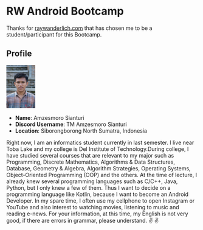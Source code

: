 # RW Android Bootcamp
Thanks for [raywanderlich.com](raywenderlich.com) that has chosen me to be a student/participant for this Bootcamp.

## Profile
<img src="images/img_amzesmoro.jpeg" width="15%" title="Amzesmoro's Profile Image"> 

* **Name**: Amzesmoro Sianturi
* **Discord Username**: TM Amzesmoro Sianturi
* **Location**: Siborongborong North Sumatra, Indonesia

Right now, I am an informatics student currently in last semester. I live near Toba Lake and my college is Del Institute of Technology.During college, I have studied several courses that are relevant to my major such as Programming,  Discrete Mathematics, Algorithms & Data Structures, Database, Geometry & Algebra, Algorithm Strategies, Operating Systems, Object-Oriented Programming (OOP) and the others. At the time of lecture, I already knew several programming languages such as C/C++, Java, Python, but I only knew a few of them. Thus I want to decide on a programming language like Kotlin, because I want to become an Android Developer. In my spare time, I often use my cellphone to open Instagram or YouTube and also interest to watching movies, listening to music and reading e-news.
For your information, at this time, my English is not very good, if there are errors in grammar, please understand. :v: :v:

